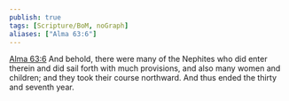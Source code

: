 ```yaml
---
publish: true
tags: [Scripture/BoM, noGraph]
aliases: ["Alma 63:6"]
---
```

[Alma 63:6](https://churchofjesuschrist.org/study/scriptures/bofm/alma/63?lang=eng&id=p6#p6) And behold, there were many of the Nephites who did enter therein and did sail forth with much provisions, and also many women and children; and they took their course northward. And thus ended the thirty and seventh year.
